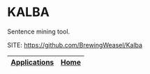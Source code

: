 # KALBA

 Sentence mining tool.

 SITE: https://github.com/BrewingWeasel/Kalba

 | [Applications](https://portable-linux-apps.github.io/apps.html) | [Home](https://portable-linux-apps.github.io)
 | --- | --- |
